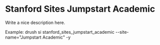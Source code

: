 # Stanford Sites Jumpstart Academic

Write a nice description here.

Example:
drush si stanford_sites_jumpstart_academic --site-name="Jumpstart Academic" -y

